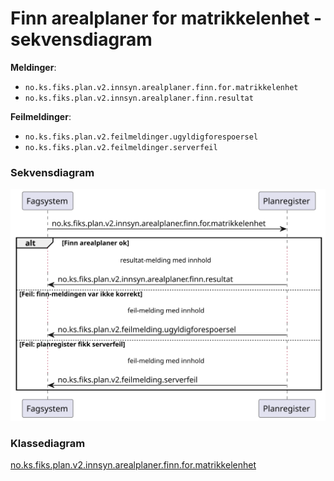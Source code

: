 # Finn arealplaner for matrikkelenhet - sekvensdiagram

**Meldinger**:
- `no.ks.fiks.plan.v2.innsyn.arealplaner.finn.for.matrikkelenhet`
- `no.ks.fiks.plan.v2.innsyn.arealplaner.finn.resultat`

**Feilmeldinger**:
- `no.ks.fiks.plan.v2.feilmeldinger.ugyldigforespoersel`
- `no.ks.fiks.plan.v2.feilmeldinger.serverfeil`

### Sekvensdiagram
![sekvensdiagram](sequence-diagram.svg)


### Klassediagram

[no.ks.fiks.plan.v2.innsyn.arealplaner.finn.for.matrikkelenhet](./../../ClassDiagrams/no.ks.fiks.plan.v2.innsyn.arealplaner.finn.for.matrikkelenhet/README.md)
